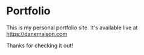 # Portfolio

This is my personal portfolio site. It's available live at https://danemaison.com

Thanks for checking it out!
